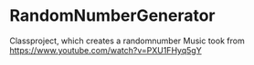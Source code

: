 # RandomNumberGenerator
Classproject, which creates a randomnumber
Music took from https://www.youtube.com/watch?v=PXU1FHyq5gY
